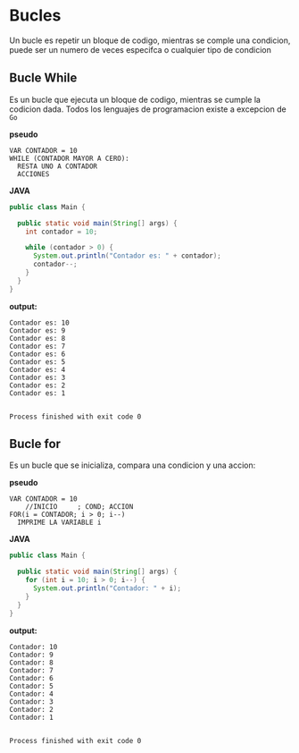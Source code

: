 # Bucles

Un bucle es repetir un bloque de codigo, mientras se comple una condicion, puede ser un numero de veces especifca o cualquier tipo de condicion

## Bucle While

Es un bucle que ejecuta un bloque de codigo, mientras se cumple la codicion dada. Todos los lenguajes de programacion existe a excepcion de `Go`

**pseudo**

```
VAR CONTADOR = 10
WHILE (CONTADOR MAYOR A CERO):
  RESTA UNO A CONTADOR
  ACCIONES
```

**JAVA**

```java
public class Main {

  public static void main(String[] args) {
    int contador = 10;

    while (contador > 0) {
      System.out.println("Contador es: " + contador);
      contador--;
    }
  }
}
```

**output:**

```
Contador es: 10
Contador es: 9
Contador es: 8
Contador es: 7
Contador es: 6
Contador es: 5
Contador es: 4
Contador es: 3
Contador es: 2
Contador es: 1


Process finished with exit code 0
```

## Bucle for

Es un bucle que se inicializa, compara una condicion y una accion:

**pseudo**

```
VAR CONTADOR = 10
    //INICIO     ; COND; ACCION
FOR(i = CONTADOR; i > 0; i--)
  IMPRIME LA VARIABLE i
```

**JAVA**

```java
public class Main {

  public static void main(String[] args) {
    for (int i = 10; i > 0; i--) {
      System.out.println("Contador: " + i);
    }
  }
}
```

**output:**

```
Contador: 10
Contador: 9
Contador: 8
Contador: 7
Contador: 6
Contador: 5
Contador: 4
Contador: 3
Contador: 2
Contador: 1


Process finished with exit code 0
```